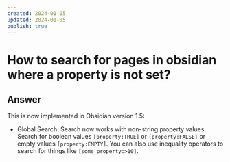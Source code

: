 ```yaml
---
created: 2024-01-05
updated: 2024-01-05
publish: true
---
```

# How to search for pages in obsidian where a property is not set?

## Answer
This is now implemented in Obsidian version 1.5:
- Global Search: Search now works with non-string property values. Search for boolean values `[property:TRUE]` or `[property:FALSE]` or empty values `[property:EMPTY]`. You can also use inequality operators to search for things like `[some_property:>10]`.
